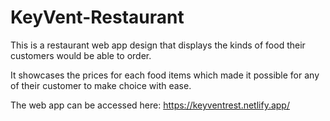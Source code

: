 # KeyVent-Restaurant

This is a restaurant web app design that displays the kinds of food their customers would be able to order.

It showcases the prices for each food items which made it possible for any of their customer to make choice with ease.

The web app can be accessed here: https://keyventrest.netlify.app/

